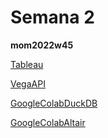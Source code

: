 # Semana 2

**mom2022w45**

[Tableau](https://juanisolerno.github.io/infovis/s2/mom2022w46_tableau_par.html)

[VegaAPI](https://juanisolerno.github.io/infovis/s2/mom2022w46_VegaAPI.html)

[GoogleColabDuckDB](https://colab.research.google.com/drive/1tDv477I0D8IjV1H6PjiqyMrGuqZpxAnx)

[GoogleColabAltair](https://colab.research.google.com/drive/164g6gys6lNjQmYnBgA6QbamcJGYwPPF1?usp=sharing)
